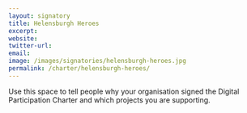 ```yaml
---
layout: signatory
title: Helensburgh Heroes
excerpt: 
website: 
twitter-url: 
email: 
image: /images/signatories/helensburgh-heroes.jpg
permalink: /charter/helensburgh-heroes/
---
```


Use this space to tell people why your organisation signed the Digital Participation Charter and which projects you are supporting.